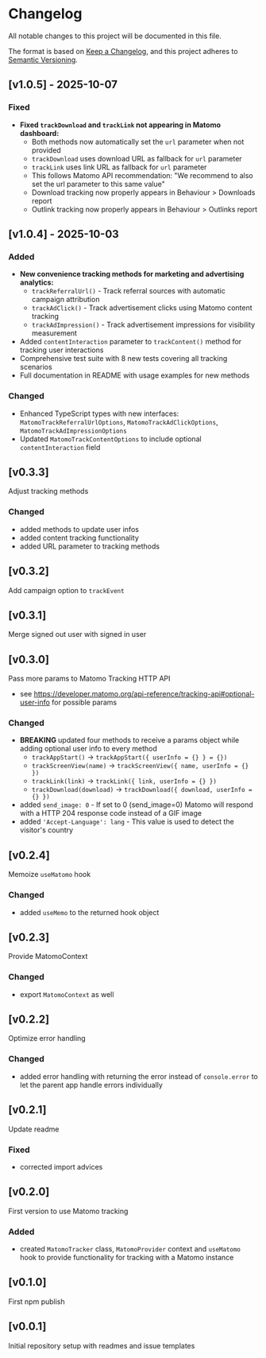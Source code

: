 # Changelog

All notable changes to this project will be documented in this file.

The format is based on [Keep a Changelog](https://keepachangelog.com),
and this project adheres to [Semantic Versioning](https://semver.org/).

## [v1.0.5] - 2025-10-07

### Fixed

- **Fixed `trackDownload` and `trackLink` not appearing in Matomo dashboard:**
  - Both methods now automatically set the `url` parameter when not provided
  - `trackDownload` uses download URL as fallback for `url` parameter
  - `trackLink` uses link URL as fallback for `url` parameter
  - This follows Matomo API recommendation: "We recommend to also set the url parameter to this same value"
  - Download tracking now properly appears in Behaviour > Downloads report
  - Outlink tracking now properly appears in Behaviour > Outlinks report

## [v1.0.4] - 2025-10-03

### Added

- **New convenience tracking methods for marketing and advertising analytics:**
  - `trackReferralUrl()` - Track referral sources with automatic campaign attribution
  - `trackAdClick()` - Track advertisement clicks using Matomo content tracking
  - `trackAdImpression()` - Track advertisement impressions for visibility measurement
- Added `contentInteraction` parameter to `trackContent()` method for tracking user interactions
- Comprehensive test suite with 8 new tests covering all tracking scenarios
- Full documentation in README with usage examples for new methods

### Changed

- Enhanced TypeScript types with new interfaces: `MatomoTrackReferralUrlOptions`, `MatomoTrackAdClickOptions`, `MatomoTrackAdImpressionOptions`
- Updated `MatomoTrackContentOptions` to include optional `contentInteraction` field

## [v0.3.3]

Adjust tracking methods

### Changed

- added methods to update user infos
- added content tracking functionality
- added URL parameter to tracking methods

## [v0.3.2]

Add campaign option to `trackEvent`

## [v0.3.1]

Merge signed out user with signed in user

## [v0.3.0]

Pass more params to Matomo Tracking HTTP API

- see https://developer.matomo.org/api-reference/tracking-api#optional-user-info
  for possible params

### Changed

- **BREAKING** updated four methods to receive a params object while adding optional user info to every method
  - `trackAppStart()` -> `trackAppStart({ userInfo = {} } = {})`
  - `trackScreenView(name)` -> `trackScreenView({ name, userInfo = {} })`
  - `trackLink(link)` -> `trackLink({ link, userInfo = {} })`
  - `trackDownload(download)` -> `trackDownload({ download, userInfo = {} })`
- added `send_image: 0` - If set to 0 (send_image=0) Matomo will respond with a
  HTTP 204 response code instead of a GIF image
- added `'Accept-Language': lang` - This value is used to detect the visitor's country

## [v0.2.4]

Memoize `useMatomo` hook

### Changed

- added `useMemo` to the returned hook object

## [v0.2.3]

Provide MatomoContext

### Changed

- export `MatomoContext` as well

## [v0.2.2]

Optimize error handling

### Changed

- added error handling with returning the error instead of `console.error` to let the parent app
  handle errors individually

## [v0.2.1]

Update readme

### Fixed

- corrected import advices

## [v0.2.0]

First version to use Matomo tracking

### Added

- created `MatomoTracker` class, `MatomoProvider` context and `useMatomo` hook to provide
  functionality for tracking with a Matomo instance

## [v0.1.0]

First npm publish

## [v0.0.1]

Initial repository setup with readmes and issue templates
